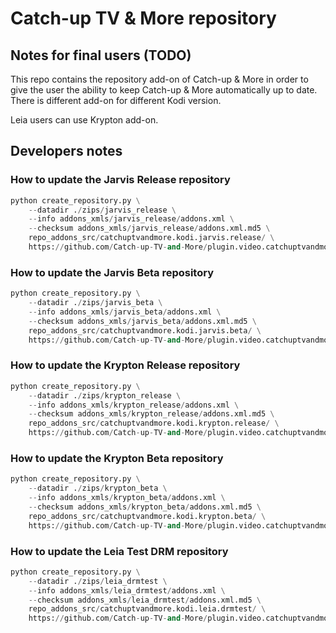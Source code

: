 # Catch-up TV &amp; More repository


## Notes for final users (TODO)

This repo contains the repository add-on of Catch-up &amp; More in order to give the user the ability to keep Catch-up &amp; More automatically up to date.
There is different add-on for different Kodi version.

Leia users can use Krypton add-on.


## Developers notes

### How to update the Jarvis Release repository

```python
python create_repository.py \
	--datadir ./zips/jarvis_release \
	--info addons_xmls/jarvis_release/addons.xml \
	--checksum addons_xmls/jarvis_release/addons.xml.md5 \
	repo_addons_src/catchuptvandmore.kodi.jarvis.release/ \
	https://github.com/Catch-up-TV-and-More/plugin.video.catchuptvandmore\#kodi16
```

### How to update the Jarvis Beta repository

```python
python create_repository.py \
	--datadir ./zips/jarvis_beta \
	--info addons_xmls/jarvis_beta/addons.xml \
	--checksum addons_xmls/jarvis_beta/addons.xml.md5 \
	repo_addons_src/catchuptvandmore.kodi.jarvis.beta/ \
	https://github.com/Catch-up-TV-and-More/plugin.video.catchuptvandmore\#kodi16
```

### How to update the Krypton Release repository

```python
python create_repository.py \
	--datadir ./zips/krypton_release \
	--info addons_xmls/krypton_release/addons.xml \
	--checksum addons_xmls/krypton_release/addons.xml.md5 \
	repo_addons_src/catchuptvandmore.kodi.krypton.release/ \
	https://github.com/Catch-up-TV-and-More/plugin.video.catchuptvandmore\#master
```

### How to update the Krypton Beta repository

```python
python create_repository.py \
	--datadir ./zips/krypton_beta \
	--info addons_xmls/krypton_beta/addons.xml \
	--checksum addons_xmls/krypton_beta/addons.xml.md5 \
	repo_addons_src/catchuptvandmore.kodi.krypton.beta/ \
	https://github.com/Catch-up-TV-and-More/plugin.video.catchuptvandmore\#dev
```

### How to update the Leia Test DRM repository

```python
python create_repository.py \
	--datadir ./zips/leia_drmtest \
	--info addons_xmls/leia_drmtest/addons.xml \
	--checksum addons_xmls/leia_drmtest/addons.xml.md5 \
	repo_addons_src/catchuptvandmore.kodi.leia.drmtest/ \
	https://github.com/Catch-up-TV-and-More/plugin.video.catchuptvandmoretestdrmkodi18\#master
```

